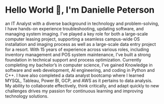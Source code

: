 # Hello World 👋, I'm Danielle Peterson

an IT Analyst with a diverse background in technology and problem-solving, I have hands-on experience troubleshooting, updating software, and managing system imaging. I've played a key role for both a large-scale computer leasing project, supporting a seamless campus-wide OS installation and imaging process as well as a large-scale data entry project for a resort. With 15 years of experience across various roles, including inventory management and POS system maintenance, I've built a strong foundation in technical support and process optimization. Currently completing my bachelor’s in computer science, I’ve gained Knowledge in software and web development, AI engineering, and coding in Python and C++. I have also completed a data analyst bootcamp where I learned MYSQL, Tableau, Power Bl, GCP, and AWS as it pertains to data analysis. My ability to collaborate effectively, think critically, and adapt quickly to new challenges drives my passion for continuous learning and improving technology solutions.
